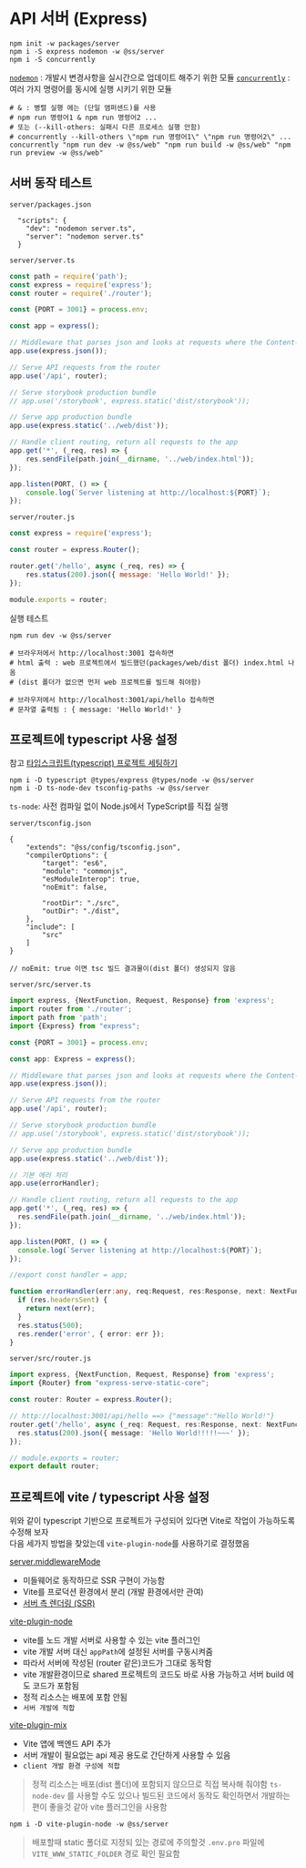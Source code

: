 # API 서버 (Express)

```shell
npm init -w packages/server
npm i -S express nodemon -w @ss/server
npm i -S concurrently
```

[`nodemon`](https://www.npmjs.com/package/nodemon) : 개발시 변경사항을 실시간으로 업데이트 해주기 위한 모듈
[`concurrently`](https://github.com/open-cli-tools/concurrently) : 여러 가지 명령어를 동시에 실행 시키기 위한 모듈

```shell
# & : 병렬 실행 에는 (단일 앰퍼샌드)를 사용
# npm run 명령어1 & npm run 명령어2 ...
# 또는 (--kill-others: 실패시 다른 프로세스 실행 안함)
# concurrently --kill-others \"npm run 명령어1\" \"npm run 명령어2\" ...
concurrently "npm run dev -w @ss/web" "npm run build -w @ss/web" "npm run preview -w @ss/web"
```

## 서버 동작 테스트

`server/packages.json`
```
  "scripts": {
    "dev": "nodemon server.ts",
    "server": "nodemon server.ts"
  }
```

`server/server.ts`
```js
const path = require('path');
const express = require('express');
const router = require('./router');

const {PORT = 3001} = process.env;

const app = express();

// Middleware that parses json and looks at requests where the Content-Type header matches the type option.
app.use(express.json());

// Serve API requests from the router
app.use('/api', router);

// Serve storybook production bundle
// app.use('/storybook', express.static('dist/storybook'));

// Serve app production bundle
app.use(express.static('../web/dist'));

// Handle client routing, return all requests to the app
app.get('*', (_req, res) => {
    res.sendFile(path.join(__dirname, '../web/index.html'));
});

app.listen(PORT, () => {
    console.log(`Server listening at http://localhost:${PORT}`);
});
```

`server/router.js`
```js
const express = require('express');

const router = express.Router();

router.get('/hello', async (_req, res) => {
    res.status(200).json({ message: 'Hello World!' });
});

module.exports = router;
```

실행 테스트
```shell
npm run dev -w @ss/server

# 브라우저에서 http://localhost:3001 접속하면
# html 출력 : web 프로젝트에서 빌드했던(packages/web/dist 폴더) index.html 나옴
# (dist 폴더가 없으면 먼저 web 프로젝트를 빌드해 줘야함)

# 브라우저에서 http://localhost:3001/api/hello 접속하면
# 문자열 출력됨 : { message: 'Hello World!' }
```


## 프로젝트에 typescript 사용 설정

참고 [타입스크립트(typescript) 프로젝트 세팅하기](https://elvanov.com/2524)

```shell
npm i -D typescript @types/express @types/node -w @ss/server
npm i -D ts-node-dev tsconfig-paths -w @ss/server
```
`ts-node`: 사전 컴파일 없이 Node.js에서 TypeScript를 직접 실행

`server/tsconfig.json`
```
{
    "extends": "@ss/config/tsconfig.json",
    "compilerOptions": {
        "target": "es6",
        "module": "commonjs",
        "esModuleInterop": true,
        "noEmit": false,

        "rootDir": "./src",
        "outDir": "./dist",
    },
    "include": [
        "src"
    ]
}

// noEmit: true 이면 tsc 빌드 결과물이(dist 폴더) 생성되지 않음
```

`server/src/server.ts`
```ts
import express, {NextFunction, Request, Response} from 'express';
import router from './router';
import path from 'path';
import {Express} from "express";

const {PORT = 3001} = process.env;

const app: Express = express();

// Middleware that parses json and looks at requests where the Content-Type header matches the type option.
app.use(express.json());

// Serve API requests from the router
app.use('/api', router);

// Serve storybook production bundle
// app.use('/storybook', express.static('dist/storybook'));

// Serve app production bundle
app.use(express.static('../web/dist'));

// 기본 에러 처리
app.use(errorHandler);

// Handle client routing, return all requests to the app
app.get('*', (_req, res) => {
  res.sendFile(path.join(__dirname, '../web/index.html'));
});

app.listen(PORT, () => {
  console.log(`Server listening at http://localhost:${PORT}`);
});

//export const handler = app;

function errorHandler(err:any, req:Request, res:Response, next: NextFunction) {
  if (res.headersSent) {
    return next(err);
  }
  res.status(500);
  res.render('error', { error: err });
}
```

`server/src/router.js`
```ts
import express, {NextFunction, Request, Response} from 'express';
import {Router} from "express-serve-static-core";

const router: Router = express.Router();

// http://localhost:3001/api/hello ==> {"message":"Hello World!"}
router.get('/hello', async (_req: Request, res:Response, next: NextFunction) => {
  res.status(200).json({ message: 'Hello World!!!!!~~~' });
});

// module.exports = router;
export default router;
```

## 프로젝트에 vite / typescript 사용 설정

위와 같이 typescript 기반으로 프로젝트가 구성되어 있다면 Vite로 작업이 가능하도록 수정해 보자  
다음 세가지 방법을 찾았는데 `vite-plugin-node`를 사용하기로 결정했음

[server.middlewareMode](https://vitejs-kr.github.io/config/server-options.html#server-middlewaremode)
* 미들웨어로 동작하므로 SSR 구현이 가능함
* Vite를 프로덕션 환경에서 분리 (개발 환경에서만 관여)
* [서버 측 렌더링 (SSR)](https://vitejs-kr.github.io/guide/ssr.html)

[vite-plugin-node](https://github.com/axe-me/vite-plugin-node)
* vite를 노드 개발 서버로 사용할 수 있는 vite 플러그인
* vite 개발 서버 대신 `appPath`에 설정된 서버를 구동시켜줌
* 따라서 서버에 작성된 (router 같은)코드가 그대로 동작함
* vite 개발환경이므로 shared 프로젝트의 코드도 바로 사용 가능하고 서버 build 에도 코드가 포함됨
* 정적 리소스는 배포에 포함 안됨
* `서버 개발에 적합`

[vite-plugin-mix](https://github.com/egoist/vite-plugin-mix)
* Vite 앱에 백엔드 API 추가
* 서버 개발이 필요없는 api 제공 용도로 간단하게 사용할 수 있음
* `client 개발 환경 구성에 적합`

> 정적 리소스는 배포(dist 폴더)에 포함되지 않으므로 직접 복사해 줘야함
> `ts-node-dev` 를 사용할 수도 있으나 빌드된 코드에서 동작도 확인하면서 개발하는 편이 좋을것 같아 vite 플러그인을 사용함

```shell
npm i -D vite-plugin-node -w @ss/server
```

> 배포할때 static 폴더로 지정되 있는 경로에 주의할것
> `.env.pro` 파일에 `VITE_WWW_STATIC_FOLDER` 경로 확인 필요함



